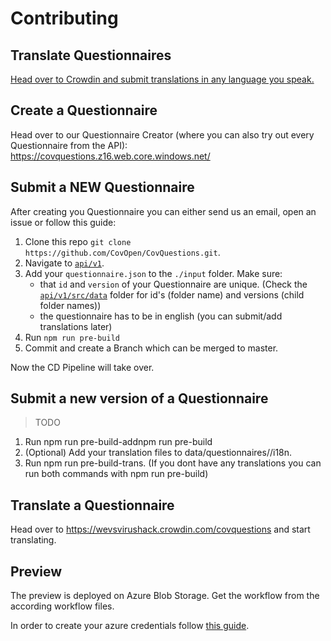 # Contributing

## Translate Questionnaires 

[Head over to Crowdin and submit translations in any language you speak.](https://wevsvirushack.crowdin.com/covquestions)

## Create a Questionnaire

Head over to our Questionnaire Creator (where you can also try out every Questionnaire from the API):
https://covquestions.z16.web.core.windows.net/

## Submit a NEW Questionnaire

After creating you Questionnaire you can either send us an email, open an issue or follow this guide:

1. Clone this repo `git clone https://github.com/CovOpen/CovQuestions.git`.
2. Navigate to [`api/v1`](/api/v1).
3. Add your `questionnaire.json` to the `./input` folder. Make sure:
   - that `id` and `version` of your Questionnaire are unique. (Check the [`api/v1/src/data`](/api/v1/src/data) folder for id's (folder name) and versions (child folder names))
   - the questionnaire has to be in english (you can submit/add translations later)
4. Run `npm run pre-build`
7. Commit and create a Branch which can be merged to master.

Now the CD Pipeline will take over. 

## Submit a new version of a Questionnaire

> TODO

1. Run npm run pre-build-addnpm run pre-build
2. (Optional) Add your translation files to data/questionnaires/<your Questionnaire Id>/i18n.
3. Run npm run pre-build-trans. (If you dont have any translations you can run both commands with npm run pre-build)



## Translate a Questionnaire

Head over to https://wevsvirushack.crowdin.com/covquestions and start translating.

## Preview

The preview is deployed on Azure Blob Storage. Get the workflow from the according workflow files.

In order to create your azure credentials follow [this guide](https://github.com/Azure/login).
